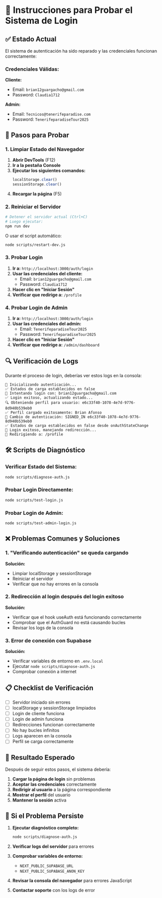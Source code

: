 # 🔐 Instrucciones para Probar el Sistema de Login

## ✅ Estado Actual

El sistema de autenticación ha sido reparado y las credenciales funcionan correctamente:

### Credenciales Válidas:

**Cliente:**
- Email: `brian12guargacho@gmail.com`
- Password: `Claudia1712`

**Admin:**
- Email: `Tecnicos@tenerifeparadise.com`
- Password: `TenerifeparadiseTour2025`

## 🧪 Pasos para Probar

### 1. Limpiar Estado del Navegador

1. **Abrir DevTools** (F12)
2. **Ir a la pestaña Console**
3. **Ejecutar los siguientes comandos:**
   ```javascript
   localStorage.clear()
   sessionStorage.clear()
   ```
4. **Recargar la página** (F5)

### 2. Reiniciar el Servidor

```bash
# Detener el servidor actual (Ctrl+C)
# Luego ejecutar:
npm run dev
```

O usar el script automático:
```bash
node scripts/restart-dev.js
```

### 3. Probar Login

1. **Ir a:** `http://localhost:3000/auth/login`
2. **Usar las credenciales del cliente:**
   - Email: `brian12guargacho@gmail.com`
   - Password: `Claudia1712`
3. **Hacer clic en "Iniciar Sesión"**
4. **Verificar que redirige a:** `/profile`

### 4. Probar Login de Admin

1. **Ir a:** `http://localhost:3000/auth/login`
2. **Usar las credenciales del admin:**
   - Email: `TenerifeparadiseTour2025`
   - Password: `TenerifeparadiseTour2025`
3. **Hacer clic en "Iniciar Sesión"**
4. **Verificar que redirige a:** `/admin/dashboard`

## 🔍 Verificación de Logs

Durante el proceso de login, deberías ver estos logs en la consola:

```
🚀 Inicializando autenticación...
✅ Estados de carga establecidos en false
🔐 Intentando login con: brian12guargacho@gmail.com
✅ Login exitoso, actualizando estado...
🔍 Obteniendo perfil para usuario: e6c33f40-1078-4e7d-9776-8d940b539eb0
✅ Perfil cargado exitosamente: Brian Afonso
🔄 Cambio de autenticación: SIGNED_IN e6c33f40-1078-4e7d-9776-8d940b539eb0
✅ Estados de carga establecidos en false desde onAuthStateChange
🎉 Login exitoso, manejando redirección...
📍 Redirigiendo a: /profile
```

## 🛠️ Scripts de Diagnóstico

### Verificar Estado del Sistema:
```bash
node scripts/diagnose-auth.js
```

### Probar Login Directamente:
```bash
node scripts/test-login.js
```

### Probar Login de Admin:
```bash
node scripts/test-admin-login.js
```

## ❌ Problemas Comunes y Soluciones

### 1. "Verificando autenticación" se queda cargando

**Solución:**
- Limpiar localStorage y sessionStorage
- Reiniciar el servidor
- Verificar que no hay errores en la consola

### 2. Redirección al login después del login exitoso

**Solución:**
- Verificar que el hook useAuth está funcionando correctamente
- Comprobar que el AuthGuard no está causando bucles
- Revisar los logs de la consola

### 3. Error de conexión con Supabase

**Solución:**
- Verificar variables de entorno en `.env.local`
- Ejecutar `node scripts/diagnose-auth.js`
- Comprobar conexión a internet

## 📋 Checklist de Verificación

- [ ] Servidor iniciado sin errores
- [ ] localStorage y sessionStorage limpiados
- [ ] Login de cliente funciona
- [ ] Login de admin funciona
- [ ] Redirecciones funcionan correctamente
- [ ] No hay bucles infinitos
- [ ] Logs aparecen en la consola
- [ ] Perfil se carga correctamente

## 🎯 Resultado Esperado

Después de seguir estos pasos, el sistema debería:

1. **Cargar la página de login** sin problemas
2. **Aceptar las credenciales** correctamente
3. **Redirigir al usuario** a la página correspondiente
4. **Mostrar el perfil** del usuario
5. **Mantener la sesión** activa

## 🔧 Si el Problema Persiste

1. **Ejecutar diagnóstico completo:**
   ```bash
   node scripts/diagnose-auth.js
   ```

2. **Verificar logs del servidor** para errores

3. **Comprobar variables de entorno:**
   - `NEXT_PUBLIC_SUPABASE_URL`
   - `NEXT_PUBLIC_SUPABASE_ANON_KEY`

4. **Revisar la consola del navegador** para errores JavaScript

5. **Contactar soporte** con los logs de error 